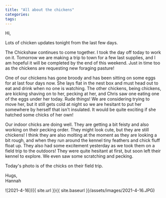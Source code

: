```yaml
---
title: "All about the chickens"
categories:
tags:
---
```


Hi,

Lots of chicken updates tonight from the last few days.

The Chickshaw continues to come together. I took the day off today to work on it. Tomorrow we are making a trip to town for a few last supplies, and I am  hopeful it will be completed by the end of this weekend. Just in time too as the chickens are requesting new foraging pasture!

One of our chickens has gone broody and has been sitting on some eggs for at last four days now. She lays flat in the nest box and must head out to eat and drink when no one is watching. The other chickens, being chickens, are kicking shaving on to her, pecking at her, and Chris saw one eating one of the eggs under her today. Rude things! We are considering trying to move her, but it still gets cold at night so we are hesitant to put her somewhere by herself that isn't insulated. It would be quite exciting if she hatched some chicks of her own!

Our indoor chicks are doing well. They are getting a bit feisty and also working on their pecking order. They  might look cute, but they are still chickens! I think they are also molting at the moment as they are looking a bit rough, and when they run around the kennel tiny feathers and chick fluff float up. They also had some excitement yesterday as we took them on a field trip to the outdoors! They were quite hesitant at first, but soon left their kennel to explore. We even saw some scratching and pecking.

Today's photo is of the chicks on their field trip.

Hugs,<br />
Hannah

![2021-4-16]({{ site.url }}{{ site.baseurl }}/assets/images/2021-4-16.JPG)